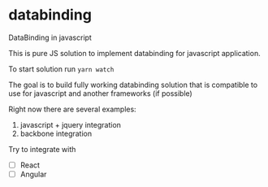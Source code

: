 # databinding
DataBinding in javascript

This is pure JS solution to implement databinding for javascript application.

To start solution run ```yarn watch```

The goal is to build fully working databinding solution that is compatible to use for javascript and another frameworks (if possible)

Right now there are several examples:
1. javascript + jquery integration
2. backbone integration

Try to integrate with
- [ ] React
- [ ] Angular
